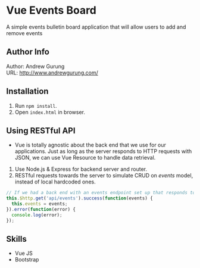 # Vue Events Board
A simple events bulletin board application that will allow users to add and remove events

Author Info
-----------
Author: Andrew Gurung <br>
URL: http://www.andrewgurung.com/

Installation
------------
1. Run `npm install`.
2. Open `index.html` in browser.

Using RESTful API
-----------------
- Vue is totally agnostic about the back end that we use for our applications. Just as long as the server responds to HTTP requests with JSON, we can use Vue Resource to handle data retrieval.

1. Use Node.js & Express for backend server and router.
2. RESTful requests towards the server to simulate CRUD on *events* model, instead of local hardcoded ones.

```js
// If we had a back end with an events endpoint set up that responds to GET requests
this.$http.get('api/events').success(function(events) {
  this.events = events;
}).error(function(error) {
  console.log(error);
});
```

Skills
-------
- Vue JS
- Bootstrap
